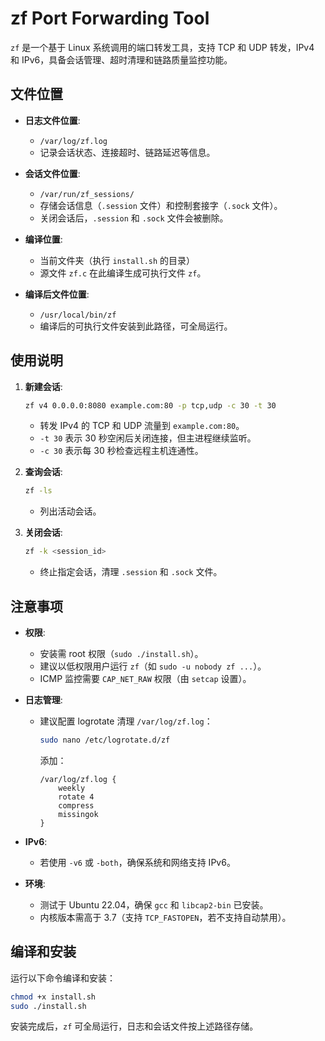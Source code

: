 # zf Port Forwarding Tool

`zf` 是一个基于 Linux 系统调用的端口转发工具，支持 TCP 和 UDP 转发，IPv4 和 IPv6，具备会话管理、超时清理和链路质量监控功能。

## 文件位置

- **日志文件位置**:
  - `/var/log/zf.log`
  - 记录会话状态、连接超时、链路延迟等信息。

- **会话文件位置**:
  - `/var/run/zf_sessions/`
  - 存储会话信息（`.session` 文件）和控制套接字（`.sock` 文件）。
  - 关闭会话后，`.session` 和 `.sock` 文件会被删除。

- **编译位置**:
  - 当前文件夹（执行 `install.sh` 的目录）
  - 源文件 `zf.c` 在此编译生成可执行文件 `zf`。

- **编译后文件位置**:
  - `/usr/local/bin/zf`
  - 编译后的可执行文件安装到此路径，可全局运行。

## 使用说明

1. **新建会话**:
   ```bash
   zf v4 0.0.0.0:8080 example.com:80 -p tcp,udp -c 30 -t 30
   ```
   - 转发 IPv4 的 TCP 和 UDP 流量到 `example.com:80`。
   - `-t 30` 表示 30 秒空闲后关闭连接，但主进程继续监听。
   - `-c 30` 表示每 30 秒检查远程主机连通性。

2. **查询会话**:
   ```bash
   zf -ls
   ```
   - 列出活动会话。

3. **关闭会话**:
   ```bash
   zf -k <session_id>
   ```
   - 终止指定会话，清理 `.session` 和 `.sock` 文件。

## 注意事项

- **权限**:
  - 安装需 root 权限（`sudo ./install.sh`）。
  - 建议以低权限用户运行 `zf`（如 `sudo -u nobody zf ...`）。
  - ICMP 监控需要 `CAP_NET_RAW` 权限（由 `setcap` 设置）。

- **日志管理**:
  - 建议配置 logrotate 清理 `/var/log/zf.log`：
    ```bash
    sudo nano /etc/logrotate.d/zf
    ```
    添加：
    ```
    /var/log/zf.log {
        weekly
        rotate 4
        compress
        missingok
    }
    ```

- **IPv6**:
  - 若使用 `-v6` 或 `-both`，确保系统和网络支持 IPv6。

- **环境**:
  - 测试于 Ubuntu 22.04，确保 `gcc` 和 `libcap2-bin` 已安装。
  - 内核版本需高于 3.7（支持 `TCP_FASTOPEN`，若不支持自动禁用）。

## 编译和安装

运行以下命令编译和安装：
```bash
chmod +x install.sh
sudo ./install.sh
```

安装完成后，`zf` 可全局运行，日志和会话文件按上述路径存储。
